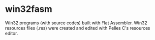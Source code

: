# win32fasm
Win32 programs (with source codes) built with Flat Assembler.
Win32 resources files (.res) were created and edited with Pelles C's resources editor.
